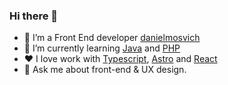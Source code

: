 ### Hi there 👋

- 🔭 I’m a Front End developer [danielmosvich](https://danielmosvich-portafolio.vercel.app/)
- 🌱 I’m currently learning [Java](https://www.java.com) and [PHP](https://www.php.net/)
- :heart: I love work with [Typescript](https://www.gnu.org/software/emacs/),  [Astro](https://clojure.org/) and [React]()
- 💬 Ask me about front-end & UX design.
